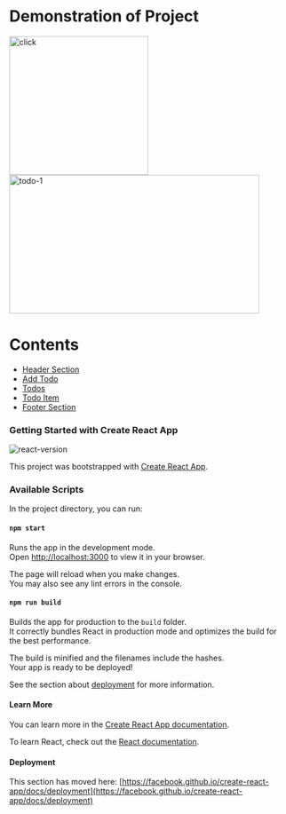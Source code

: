 # **Demonstration of Project**

<img src="https://user-images.githubusercontent.com/104615876/194720077-f037c723-d4bf-4c3d-99e1-a7b424add35d.jpg" alt="click" height="250" />
<img src="https://user-images.githubusercontent.com/104615876/194720081-b343c975-8c84-4791-8d20-b38b768ffc14.jpg" alt="todo-1" height="250" width="450" />

# **Contents**
<ul>
    <li><a href="./src/MyComponents/Header">Header Section</a></li>
    <li><a href="./src/MyComponents/AddTodo">Add Todo</a></li>
    <li><a href="./src/MyComponents/Todos">Todos</a></li>
    <li><a href="./src/MyComponents/TodoItem">Todo Item</a></li>
    <li><a href="./src/MyComponents/Footer">Footer Section</a></li>
</ul>

### Getting Started with Create React App
![react-version](https://user-images.githubusercontent.com/104615876/189540317-b5c49c8e-fdad-42cb-ac48-11dc95d34367.png)

This project was bootstrapped with [Create React App](https://github.com/facebook/create-react-app).

### Available Scripts

In the project directory, you can run:

#### `npm start`

Runs the app in the development mode.\
Open [http://localhost:3000](http://localhost:3000) to view it in your browser.

The page will reload when you make changes.\
You may also see any lint errors in the console.

#### `npm run build`

Builds the app for production to the `build` folder.\
It correctly bundles React in production mode and optimizes the build for the best performance.

The build is minified and the filenames include the hashes.\
Your app is ready to be deployed!

See the section about [deployment](https://facebook.github.io/create-react-app/docs/deployment) for more information.
#### Learn More

You can learn more in the [Create React App documentation](https://facebook.github.io/create-react-app/docs/getting-started).

To learn React, check out the [React documentation](https://reactjs.org/).

#### Deployment

This section has moved here: [https://facebook.github.io/create-react-app/docs/deployment](https://facebook.github.io/create-react-app/docs/deployment)

